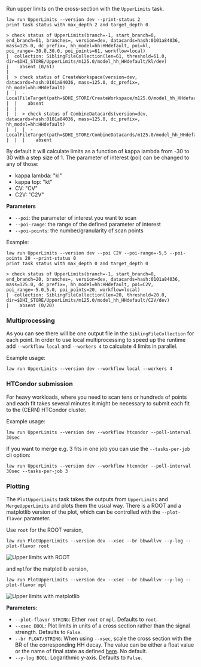 Run upper limits on the cross-section with the `UpperLimits` task.

```shell hl_lines="1"
law run UpperLimits --version dev --print-status 2
print task status with max_depth 2 and target_depth 0

> check status of UpperLimits(branch=-1, start_branch=0, end_branch=61, branches=, version=dev, datacards=hash:0101a84036, mass=125.0, dc_prefix=, hh_model=hh:HHdefault, poi=kl, poi_range=-30.0,30.0, poi_points=61, workflow=local)
|  collection: SiblingFileCollection(len=61, threshold=61.0, dir=$DHI_STORE/UpperLimits/m125.0/model_hh_HHdefault/kl/dev)
|    absent (0/61)
|
|  > check status of CreateWorkspace(version=dev, datacards=hash:0101a84036, mass=125.0, dc_prefix=, hh_model=hh:HHdefault)
|  |  - LocalFileTarget(path=$DHI_STORE/CreateWorkspace/m125.0/model_hh_HHdefault/dev/workspace.root)
|  |    absent
|  |
|  |  > check status of CombineDatacards(version=dev, datacards=hash:0101a84036, mass=125.0, dc_prefix=, hh_model=hh:HHdefault)
|  |  |  - LocalFileTarget(path=$DHI_STORE/CombineDatacards/m125.0/model_hh_HHdefault/dev/datacard.txt)
|  |  |    absent
```
By default it will calculate limits as a function of kappa lambda from -30 to 30 with a step size of 1.
The parameter of interest (poi) can be changed to any of those:

- kappa lambda: "kl"
- kappa top: "kt"
- CV: "CV"
- C2V: "C2V"

**Parameters**

- `--poi`: the parameter of interest you want to scan
- `--poi-range`: the range of the defined parameter of interest
- `--poi-points`: the number/granularity of scan points

Example:

```shell hl_lines="1"
law run UpperLimits --version dev --poi C2V --poi-range=-5,5 --poi-points 20 --print-status 0
print task status with max_depth 0 and target_depth 0

> check status of UpperLimits(branch=-1, start_branch=0, end_branch=20, branches=, version=dev, datacards=hash:0101a84036, mass=125.0, dc_prefix=, hh_model=hh:HHdefault, poi=C2V, poi_range=-5.0,5.0, poi_points=20, workflow=local)
|  collection: SiblingFileCollection(len=20, threshold=20.0, dir=$DHI_STORE/UpperLimits/m125.0/model_hh_HHdefault/C2V/dev)
|    absent (0/20)
```

### Multiprocessing

As you can see there will be one output file in the `SiblingFileCollection` for each point. In order to use local multiprocessing to speed up the runtime add `--workflow local` and `--workers 4` to calculate 4 limits in parallel.

Example usage:
```shell hl_lines="1"
law run UpperLimits --version dev --workflow local --workers 4
```


### HTCondor submission

For heavy workloads, where you need to scan tens or hundreds of points and each fit takes several minutes it might be necessary to submit each fit to the (CERN) HTCondor cluster.

Example usage:

```shell hl_lines="1"
law run UpperLimits --version dev --workflow htcondor --poll-interval 30sec
```

If you want to merge e.g. 3 fits in one job you can use the `--tasks-per-job` cli option:

```shell hl_lines="1"
law run UpperLimits --version dev --workflow htcondor --poll-interval 30sec --tasks-per-job 3
```

### Plotting

The `PlotUpperLimits` task takes the outputs from `UpperLimits` and `MergeUpperLimits` and plots them the usual way.
There is a ROOT and a matplotlib version of the plot, which can be controlled with the `--plot-flavor` parameter.

Use `root` for the ROOT version,

```shell hl_lines="1"
law run PlotUpperLimits --version dev --xsec --br bbwwllvv --y-log --plot-flavor root
```

![Upper limits with ROOT](../images/limits__kl_n61_-30.0_30.0__xsec_brbbwwllvv_log__root.png)

and `mpl`for the matplotlib version,

```shell hl_lines="1"
law run PlotUpperLimits --version dev --xsec --br bbwwllvv --y-log --plot-flavor mpl
```

![Upper limits with matplotlib](../images/limits__kl_n61_-30.0_30.0__xsec_brbbwwllvv_log__mpl.png)

**Parameters**:

- `--plot-flavor STRING`: Either `root` or `mpl`. Defaults to `root`.
- `--xsec BOOL`: Plot limits in units of a cross section rather than the signal strength. Defaults to `False`.
- `--br FLOAT/STRING`: When using `--xsec`, scale the cross section with the BR of the corresponding HH decay. The value can be either a float value or the name of final state as defined [here](https://gitlab.cern.ch/hh/tools/inference/-/blob/master/dhi/config.py#L14-49). No default.
- `--y-log BOOL`: Logarithmic y-axis. Defaults to `False`.
